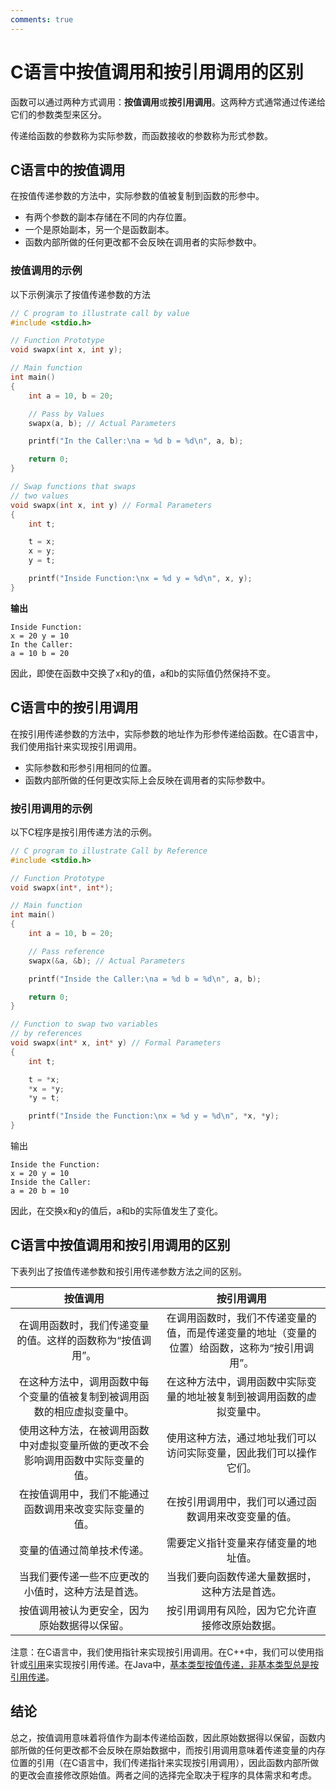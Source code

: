 ```yaml
---
comments: true
---
```

# C语言中按值调用和按引用调用的区别

函数可以通过两种方式调用：**按值调用**或**按引用调用**。这两种方式通常通过传递给它们的参数类型来区分。

传递给函数的参数称为实际参数，而函数接收的参数称为形式参数。

## C语言中的按值调用

在按值传递参数的方法中，实际参数的值被复制到函数的形参中。

- 有两个参数的副本存储在不同的内存位置。
- 一个是原始副本，另一个是函数副本。
- 函数内部所做的任何更改都不会反映在调用者的实际参数中。

### 按值调用的示例

以下示例演示了按值传递参数的方法

```c
// C program to illustrate call by value
#include <stdio.h>

// Function Prototype
void swapx(int x, int y);

// Main function
int main()
{
    int a = 10, b = 20;

    // Pass by Values
    swapx(a, b); // Actual Parameters

    printf("In the Caller:\na = %d b = %d\n", a, b);

    return 0;
}

// Swap functions that swaps
// two values
void swapx(int x, int y) // Formal Parameters
{
    int t;

    t = x;
    x = y;
    y = t;

    printf("Inside Function:\nx = %d y = %d\n", x, y);
}
```

**输出**

```
Inside Function:
x = 20 y = 10
In the Caller:
a = 10 b = 20
```

因此，即使在函数中交换了x和y的值，a和b的实际值仍然保持不变。

## C语言中的按引用调用

在按引用传递参数的方法中，实际参数的地址作为形参传递给函数。在C语言中，我们使用指针来实现按引用调用。

- 实际参数和形参引用相同的位置。
- 函数内部所做的任何更改实际上会反映在调用者的实际参数中。

### 按引用调用的示例

以下C程序是按引用传递方法的示例。

```c
// C program to illustrate Call by Reference
#include <stdio.h>

// Function Prototype
void swapx(int*, int*);

// Main function
int main()
{
    int a = 10, b = 20;

    // Pass reference
    swapx(&a, &b); // Actual Parameters

    printf("Inside the Caller:\na = %d b = %d\n", a, b);

    return 0;
}

// Function to swap two variables
// by references
void swapx(int* x, int* y) // Formal Parameters
{
    int t;

    t = *x;
    *x = *y;
    *y = t;

    printf("Inside the Function:\nx = %d y = %d\n", *x, *y);
}
```

输出

```
Inside the Function:
x = 20 y = 10
Inside the Caller:
a = 20 b = 10
```

因此，在交换x和y的值后，a和b的实际值发生了变化。

## C语言中按值调用和按引用调用的区别

下表列出了按值传递参数和按引用传递参数方法之间的区别。

|                           按值调用                           |                          按引用调用                          |
| :----------------------------------------------------------: | :----------------------------------------------------------: |
|  在调用函数时，我们传递变量的值。这样的函数称为“按值调用”。  | 在调用函数时，我们不传递变量的值，而是传递变量的地址（变量的位置）给函数，这称为“按引用调用”。 |
| 在这种方法中，调用函数中每个变量的值被复制到被调用函数的相应虚拟变量中。 | 在这种方法中，调用函数中实际变量的地址被复制到被调用函数的虚拟变量中。 |
| 使用这种方法，在被调用函数中对虚拟变量所做的更改不会影响调用函数中实际变量的值。 | 使用这种方法，通过地址我们可以访问实际变量，因此我们可以操作它们。 |
|    在按值调用中，我们不能通过函数调用来改变实际变量的值。    |     在按引用调用中，我们可以通过函数调用来改变变量的值。     |
|                  变量的值通过简单技术传递。                  |             需要定义指针变量来存储变量的地址值。             |
|      当我们要传递一些不应更改的小值时，这种方法是首选。      |        当我们要向函数传递大量数据时，这种方法是首选。        |
|         按值调用被认为更安全，因为原始数据得以保留。         |        按引用调用有风险，因为它允许直接修改原始数据。        |

注意：在C语言中，我们使用指针来实现按引用调用。在C++中，我们可以使用指针或[引用](https://www.geeksforgeeks.org/references-in-c/)来实现按引用传递。在Java中，[基本类型按值传递，非基本类型总是按引用传递](https://www.geeksforgeeks.org/g-fact-31-java-is-strictly-pass-by-value/)。

## 结论

总之，按值调用意味着将值作为副本传递给函数，因此原始数据得以保留，函数内部所做的任何更改都不会反映在原始数据中，而按引用调用意味着传递变量的内存位置的引用（在C语言中，我们传递指针来实现按引用调用），因此函数内部所做的更改会直接修改原始值。两者之间的选择完全取决于程序的具体需求和考虑。